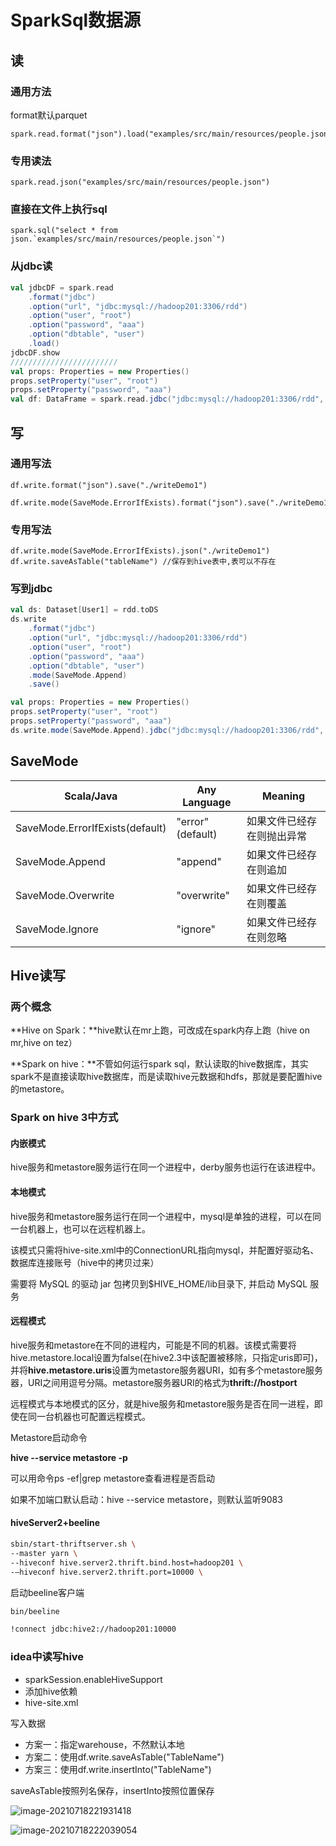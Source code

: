 # SparkSql数据源

## 读

### 通用方法

format默认parquet

```
spark.read.format("json").load("examples/src/main/resources/people.json")
```

### 专用读法

```
spark.read.json("examples/src/main/resources/people.json")
```

### 直接在文件上执行sql

```
spark.sql("select * from json.`examples/src/main/resources/people.json`")
```

### 从jdbc读

```scala
val jdbcDF = spark.read
    .format("jdbc")
    .option("url", "jdbc:mysql://hadoop201:3306/rdd")
    .option("user", "root")
    .option("password", "aaa")
    .option("dbtable", "user")
    .load()
jdbcDF.show
////////////////////////
val props: Properties = new Properties()
props.setProperty("user", "root")
props.setProperty("password", "aaa")
val df: DataFrame = spark.read.jdbc("jdbc:mysql://hadoop201:3306/rdd", "user", props)

```



## 写

### 通用写法

```
df.write.format("json").save("./writeDemo1")

df.write.mode(SaveMode.ErrorIfExists).format("json").save("./writeDemo1")
```

### 专用写法

```
df.write.mode(SaveMode.ErrorIfExists).json("./writeDemo1")
df.write.saveAsTable("tableName") //保存到hive表中,表可以不存在
```

### 写到jdbc

```scala
val ds: Dataset[User1] = rdd.toDS
ds.write
    .format("jdbc")
    .option("url", "jdbc:mysql://hadoop201:3306/rdd")
    .option("user", "root")
    .option("password", "aaa")
    .option("dbtable", "user")
    .mode(SaveMode.Append)
    .save()

val props: Properties = new Properties()
props.setProperty("user", "root")
props.setProperty("password", "aaa")
ds.write.mode(SaveMode.Append).jdbc("jdbc:mysql://hadoop201:3306/rdd", "user", props)

```

## SaveMode

| Scala/Java                      | Any Language     | Meaning                    |
| ------------------------------- | ---------------- | -------------------------- |
| SaveMode.ErrorIfExists(default) | "error"(default) | 如果文件已经存在则抛出异常 |
| SaveMode.Append                 | "append"         | 如果文件已经存在则追加     |
| SaveMode.Overwrite              | "overwrite"      | 如果文件已经存在则覆盖     |
| SaveMode.Ignore                 | "ignore"         | 如果文件已经存在则忽略     |

## Hive读写

### 两个概念

**Hive on Spark：**hive默认在mr上跑，可改成在spark内存上跑（hive on mr,hive on tez）

**Spark on hive：**不管如何运行spark sql，默认读取的hive数据库，其实spark不是直接读取hive数据库，而是读取hive元数据和hdfs，那就是要配置hive的metastore。

### Spark on hive 3中方式

#### 内嵌模式

hive服务和metastore服务运行在同一个进程中，derby服务也运行在该进程中。

#### 本地模式

hive服务和metastore服务运行在同一个进程中，mysql是单独的进程，可以在同一台机器上，也可以在远程机器上。

该模式只需将hive-site.xml中的ConnectionURL指向mysql，并配置好驱动名、数据库连接账号（hive中的拷贝过来）

需要将 MySQL 的驱动 jar 包拷贝到$HIVE_HOME/lib目录下, 并启动 MySQL 服务

#### 远程模式

hive服务和metastore在不同的进程内，可能是不同的机器。该模式需要将hive.metastore.local设置为false(在hive2.3中该配置被移除，只指定uris即可)，并将**hive.metastore.uris**设置为metastore服务器URI，如有多个metastore服务器，URI之间用逗号分隔。metastore服务器URI的格式为**thrift://hostport**

远程模式与本地模式的区分，就是hive服务和metastore服务是否在同一进程，即使在同一台机器也可配置远程模式。

Metastore启动命令

**hive --service metastore -p** 

可以用命令ps -ef|grep metastore查看进程是否启动

如果不加端口默认启动：hive --service metastore，则默认监听9083

#### hiveServer2+beeline

```sh
sbin/start-thriftserver.sh \
--master yarn \
--hiveconf hive.server2.thrift.bind.host=hadoop201 \
-–hiveconf hive.server2.thrift.port=10000 \
```

启动beeline客户端

```sh
bin/beeline

!connect jdbc:hive2://hadoop201:10000
```

### idea中读写hive

- sparkSession.enableHiveSupport
- 添加hive依赖
- hive-site.xml

写入数据 

- 方案一：指定warehouse，不然默认本地
- 方案二：使用df.write.saveAsTable("TableName")
- 方案三：使用df.write.insertInto("TableName")

saveAsTable按照列名保存，insertInto按照位置保存

![image-20210718221931418](https://raw.githubusercontent.com/privking/king-note-images/master/img/note/image-20210718221931418-1626617971-1d81cd.png)

![image-20210718222039054](https://raw.githubusercontent.com/privking/king-note-images/master/img/note/image-20210718222039054-1626618039-0c7fd7.png)




